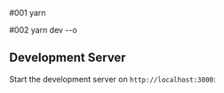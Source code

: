 
#001
yarn

#002
yarn dev --o
## Development Server

Start the development server on `http://localhost:3000`:
